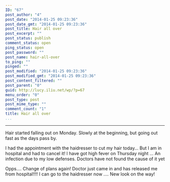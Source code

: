 ```yaml
---
ID: "67"
post_author: "4"
post_date: "2014-01-25 09:23:36"
post_date_gmt: "2014-01-25 09:23:36"
post_title: Hair all over
post_excerpt: ""
post_status: publish
comment_status: open
ping_status: open
post_password: ""
post_name: hair-all-over
to_ping: ""
pinged: ""
post_modified: "2014-01-25 09:23:36"
post_modified_gmt: "2014-01-25 09:23:36"
post_content_filtered: ""
post_parent: "0"
guid: http://lucy.iliu.net/wp/?p=67
menu_order: "0"
post_type: post
post_mime_type: ""
comment_count: "1"
title: Hair all over
...
```

---

Hair started falling out on Monday. Slowly at the beginning, but going out fast as the days pass by.

I had the appointment with the haidresser to cut my hair today... But I am in hospital and had to cancel it! I have got high fever on Thursday night ... An infection due to my low defenses. Doctors have not found the cause of it yet

Opps.... Change of plans again! Doctor just came in and has released me from hospital!!!! I can go to the haidresser now .... New look on the way!
